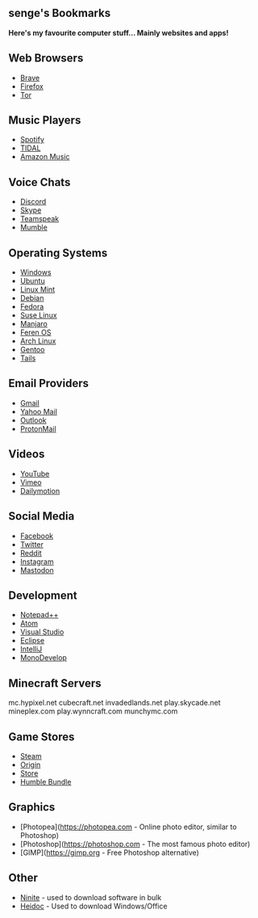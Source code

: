 ## senge's Bookmarks

**Here's my favourite computer stuff... Mainly websites and apps!**

## **Web Browsers**
- [Brave](https://brave.com)
- [Firefox](https://firefox.com)
- [Tor](https://torproject.org)

## **Music Players**
- [Spotify](https://spotify.com)
- [TIDAL](https://tidal.com)
- [Amazon Music](https://music.amazon.com)

## **Voice Chats**
- [Discord](https://discord.com)
- [Skype](https://skype.com)
- [Teamspeak](https://teamspeak.com)
- [Mumble](https://mumble.com)

## **Operating Systems**
- [Windows](https://windows.com)
- [Ubuntu](https://ubuntu.com)
- [Linux Mint](https://linuxmint.com)
- [Debian](https://debian.org)
- [Fedora](https://getfedora.org)
- [Suse Linux](https://suselinux.com)
- [Manjaro](https://manjaro.org)
- [Feren OS](https://ferenos.weebly.com)
- [Arch Linux](https://archlinux.org)
- [Gentoo](https://gentoo.org)
- [Tails](https://tails.boum.org)

## **Email Providers**
- [Gmail](https://gmail.com)
- [Yahoo Mail](https://mail.yahoo.com)
- [Outlook](https://outlook.com)
- [ProtonMail](https://protonmail.com)

## **Videos**
- [YouTube](https://youtube.com)
- [Vimeo](https://vimeo.com)
- [Dailymotion](https://dailymotion.com)

## **Social Media**
- [Facebook](https://facebook.com)
- [Twitter](https://twitter.com)
- [Reddit](https://reddit.com)
- [Instagram](https://instagram.com)
- [Mastodon](https://joinmastodon.org)

## **Development**
- [Notepad++](https://notepad-plus-plus.org)
- [Atom](https://atom.io)
- [Visual Studio](https://visualstudio.com)
- [Eclipse](https://eclipse.org)
- [IntelliJ](https://intellij.com)
- [MonoDevelop](https://monodevelop.com)

## **Minecraft Servers**
mc.hypixel.net
cubecraft.net
invadedlands.net
play.skycade.net
mineplex.com
play.wynncraft.com
munchymc.com

## **Game Stores**
- [Steam](https://steampowered.com)
- [Origin](https://origin.com)
- [Store](https://store.epicgames.com)
- [Humble Bundle](https://humblebundle.com/store)

## **Graphics**
- [Photopea](https://photopea.com - Online photo editor, similar to Photoshop)
- [Photoshop](https://photoshop.com - The most famous photo editor)
- [GIMP](https://gimp.org - Free Photoshop alternative)

## **Other**
- [Ninite](https://ninite.com) - used to download software in bulk
- [Heidoc](https://heidoc.net/joomla/technology-science/microsoft/67-microsoft-windows-and-office-iso-download-tool) - Used to download Windows/Office
